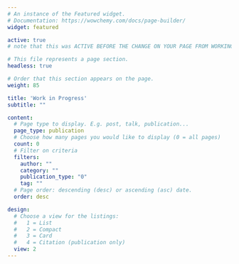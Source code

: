 ```yaml
---
# An instance of the Featured widget.
# Documentation: https://wowchemy.com/docs/page-builder/
widget: featured

active: true
# note that this was ACTIVE BEFORE THE CHANGE ON YOUR PAGE FROM WORKING PAPER TO ONGOING RESEARCH

# This file represents a page section.
headless: true

# Order that this section appears on the page.
weight: 85

title: 'Work in Progress'
subtitle: ""

content:
  # Page type to display. E.g. post, talk, publication...
  page_type: publication
  # Choose how many pages you would like to display (0 = all pages)
  count: 0
  # Filter on criteria
  filters:
    author: ""
    category: ""
    publication_type: "0"
    tag: ""
  # Page order: descending (desc) or ascending (asc) date.
  order: desc

design:
  # Choose a view for the listings:
  #   1 = List
  #   2 = Compact
  #   3 = Card
  #   4 = Citation (publication only)
  view: 2
---
```

